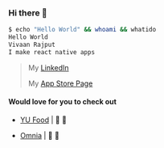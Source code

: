 ### Hi there 👋

<!--
**vivaanxr/vivaanxr** is a ✨ _special_ ✨ repository because its `README.md` (this file) appears on your GitHub profile.

Here are some ideas to get you started:

- 🔭 I’m currently working on ...
- 🌱 I’m currently learning ...
- 👯 I’m looking to collaborate on ...
- 🤔 I’m looking for help with ...
- 💬 Ask me about ...
- 📫 How to reach me: ...
- 😄 Pronouns: ...
- ⚡ Fun fact: ...
-->

```bash
$ echo "Hello World" && whoami && whatido
Hello World
Vivaan Rajput
I make react native apps
```


 >
 > My  [LinkedIn](https://www.linkedin.com/in/vivaan-rajput-39882418a/)
 > 
 > My [App Store Page](https://apps.apple.com/us/developer/vivaan-rajput/id1547692927)
 >
 

#### Would love for you to check out
- [YU Food](https://apps.apple.com/us/app/yu-food-yorku/id1547692715) | 📲 
- [Omnia](https://github.com/vivaanxr/Omnia) | 📲 
  
  </details>
</details>






